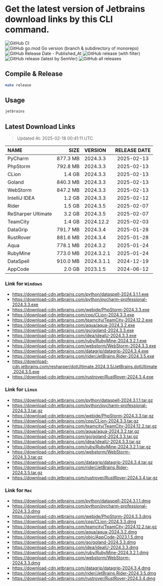 # Get the latest version of Jetbrains download links by this CLI command.

![GitHub CI](https://github.com/designinlife/jetbrains/actions/workflows/ci.yml/badge.svg)
![GitHub go.mod Go version (branch & subdirectory of monorepo)](https://img.shields.io/github/go-mod/go-version/designinlife/jetbrains/master)
![GitHub Release Date - Published_At](https://img.shields.io/github/release-date/designinlife/jetbrains)
![GitHub release (with filter)](https://img.shields.io/github/v/release/designinlife/jetbrains)
![GitHub release (latest by SemVer)](https://img.shields.io/github/downloads/designinlife/jetbrains/v1.1.10/total)
![GitHub all releases](https://img.shields.io/github/downloads/designinlife/jetbrains/total)

## Compile & Release

```bash
make release
```

## Usage

```bash
jetbrains
```

## Latest Download Links

> Updated At: 2025-02-18 00:41:11 UTC

| NAME | SIZE | VERSION | RELEASE DATE |
| :-- | --: | :-- | :--: |
| PyCharm | 877.3 MB | 2024.3.3 | 2025-02-13 |
| PhpStorm | 792.8 MB | 2024.3.3 | 2025-02-13 |
| CLion | 1.4 GB | 2024.3.3 | 2025-02-13 |
| Goland | 840.3 MB | 2024.3.3 | 2025-02-13 |
| WebStorm | 847.2 MB | 2024.3.3 | 2025-02-13 |
| IntelliJ IDEA | 1.2 GB | 2024.3.3 | 2025-02-12 |
| Rider | 1.5 GB | 2024.3.5 | 2025-02-07 |
| ReSharper Ultimate | 3.2 GB | 2024.3.5 | 2025-02-07 |
| TeamCity | 1.4 GB | 2024.12.2 | 2025-02-03 |
| DataGrip | 791.7 MB | 2024.3.4 | 2025-01-28 |
| RustRover | 881.6 MB | 2024.3.4 | 2025-01-28 |
| Aqua | 778.1 MB | 2024.3.2 | 2025-01-24 |
| RubyMine | 773.0 MB | 2024.3.2.1 | 2025-01-24 |
| DataSpell | 910.0 MB | 2024.3.1.1 | 2024-12-19 |
| AppCode | 2.0 GB | 2023.1.5 | 2024-06-12 |

### Link for `Windows`

* <https://download-cdn.jetbrains.com/python/dataspell-2024.3.1.1.exe>
* <https://download-cdn.jetbrains.com/python/pycharm-professional-2024.3.3.exe>
* <https://download-cdn.jetbrains.com/webide/PhpStorm-2024.3.3.exe>
* <https://download-cdn.jetbrains.com/cpp/CLion-2024.3.3.exe>
* <https://download-cdn.jetbrains.com/teamcity/TeamCity-2024.12.2.exe>
* <https://download-cdn.jetbrains.com/aqua/aqua-2024.3.2.exe>
* <https://download-cdn.jetbrains.com/go/goland-2024.3.3.exe>
* <https://download-cdn.jetbrains.com/idea/ideaIU-2024.3.3.exe>
* <https://download-cdn.jetbrains.com/ruby/RubyMine-2024.3.2.1.exe>
* <https://download-cdn.jetbrains.com/webstorm/WebStorm-2024.3.3.exe>
* <https://download-cdn.jetbrains.com/datagrip/datagrip-2024.3.4.exe>
* <https://download-cdn.jetbrains.com/rider/JetBrains.Rider-2024.3.5.exe>
* <https://download-cdn.jetbrains.com/resharper/dotUltimate.2024.3.5/JetBrains.dotUltimate.2024.3.5.exe>
* <https://download-cdn.jetbrains.com/rustrover/RustRover-2024.3.4.exe>

### Link for `Linux`

* <https://download-cdn.jetbrains.com/python/dataspell-2024.3.1.1.tar.gz>
* <https://download-cdn.jetbrains.com/python/pycharm-professional-2024.3.3.tar.gz>
* <https://download-cdn.jetbrains.com/webide/PhpStorm-2024.3.3.tar.gz>
* <https://download-cdn.jetbrains.com/cpp/CLion-2024.3.3.tar.gz>
* <https://download-cdn.jetbrains.com/teamcity/TeamCity-2024.12.2.tar.gz>
* <https://download-cdn.jetbrains.com/aqua/aqua-2024.3.2.tar.gz>
* <https://download-cdn.jetbrains.com/go/goland-2024.3.3.tar.gz>
* <https://download-cdn.jetbrains.com/idea/ideaIU-2024.3.3.tar.gz>
* <https://download-cdn.jetbrains.com/ruby/RubyMine-2024.3.2.1.tar.gz>
* <https://download-cdn.jetbrains.com/webstorm/WebStorm-2024.3.3.tar.gz>
* <https://download-cdn.jetbrains.com/datagrip/datagrip-2024.3.4.tar.gz>
* <https://download-cdn.jetbrains.com/rider/JetBrains.Rider-2024.3.5.tar.gz>
* <https://download-cdn.jetbrains.com/rustrover/RustRover-2024.3.4.tar.gz>

### Link for `Mac`

* <https://download-cdn.jetbrains.com/python/dataspell-2024.3.1.1.dmg>
* <https://download-cdn.jetbrains.com/python/pycharm-professional-2024.3.3.dmg>
* <https://download-cdn.jetbrains.com/webide/PhpStorm-2024.3.3.dmg>
* <https://download-cdn.jetbrains.com/cpp/CLion-2024.3.3.dmg>
* <https://download-cdn.jetbrains.com/teamcity/TeamCity-2024.12.2.tar.gz>
* <https://download-cdn.jetbrains.com/aqua/aqua-2024.3.2.dmg>
* <https://download-cdn.jetbrains.com/objc/AppCode-2023.1.5.dmg>
* <https://download-cdn.jetbrains.com/go/goland-2024.3.3.dmg>
* <https://download-cdn.jetbrains.com/idea/ideaIU-2024.3.3.dmg>
* <https://download-cdn.jetbrains.com/ruby/RubyMine-2024.3.2.1.dmg>
* <https://download-cdn.jetbrains.com/webstorm/WebStorm-2024.3.3.dmg>
* <https://download-cdn.jetbrains.com/datagrip/datagrip-2024.3.4.dmg>
* <https://download-cdn.jetbrains.com/rider/JetBrains.Rider-2024.3.5.dmg>
* <https://download-cdn.jetbrains.com/rustrover/RustRover-2024.3.4.dmg>
